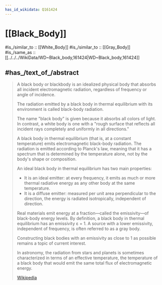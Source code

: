 ```yaml
---
has_id_wikidata: Q161424
---
```

# [[Black_Body]] 

#is_/similar_to :: [[White_Body]] 
#is_/similar_to :: [[Gray_Body]] 
#is_/same_as :: [[../../../WikiData/WD~Black_body,161424|WD~Black_body,161424]] 

## #has_/text_of_/abstract 

> A black body or blackbody is an idealized physical body that absorbs all incident electromagnetic radiation, 
> regardless of frequency or angle of incidence. 
> 
> The radiation emitted by a black body in thermal equilibrium with its environment 
> is called black-body radiation. 
> 
> The name "black body" is given because it absorbs all colors of light. 
> In contrast, a white body is one 
> with a "rough surface that reflects all incident rays completely and uniformly in all directions."
>
> A black body in thermal equilibrium (that is, at a constant temperature) 
> emits electromagnetic black-body radiation. 
> The radiation is emitted according to Planck's law, 
> meaning that it has a spectrum that is determined by the temperature alone, 
> not by the body's shape or composition.
>
> An ideal black body in thermal equilibrium has two main properties:
> - It is an ideal emitter: at every frequency, it emits as much or more thermal radiative energy as any other body at the same temperature.
> - It is a diffuse emitter: measured per unit area perpendicular to the direction, the energy is radiated isotropically, independent of direction.
>
> Real materials emit energy at a fraction—called the emissivity—of black-body energy levels. 
> By definition, a black body in thermal equilibrium has an emissivity ε = 1. 
> A source with a lower emissivity, independent of frequency, is often referred to as a gray body.
>
> Constructing black bodies with an emissivity as close to 1 as possible remains a topic of current interest.
>
> In astronomy, the radiation from stars and planets is 
> sometimes characterized in terms of an effective temperature, 
> the temperature of a black body that would emit the same total flux of electromagnetic energy.
>
> [Wikipedia](https://en.wikipedia.org/wiki/Black%20body) 


